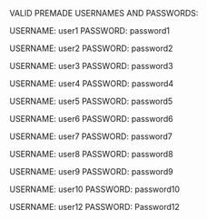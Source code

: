 VALID PREMADE USERNAMES AND PASSWORDS:

USERNAME: user1 
PASSWORD: password1

USERNAME: user2 
PASSWORD: password2

USERNAME: user3
PASSWORD: password3

USERNAME: user4
PASSWORD: password4

USERNAME: user5
PASSWORD: password5

USERNAME: user6
PASSWORD: password6

USERNAME: user7
PASSWORD: password7

USERNAME: user8
PASSWORD: password8

USERNAME: user9
PASSWORD: password9

USERNAME: user10
PASSWORD: password10

USERNAME: user12
PASSWORD: Password12